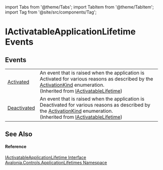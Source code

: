 import Tabs from '@theme/Tabs'; 
import TabItem from '@theme/TabItem'; 
import Tag from '@site/src/components/Tag'; 

# IActivatableApplicationLifetime Events




## Events
<table>
<tr>
<td><a href="E_Avalonia_Controls_ApplicationLifetimes_IActivatableLifetime_Activated">Activated</a></td>
<td>An event that is raised when the application is Activated for various reasons as described by the <a href="T_Avalonia_Controls_ApplicationLifetimes_ActivationKind">ActivationKind</a> enumeration.<br />(Inherited from <a href="T_Avalonia_Controls_ApplicationLifetimes_IActivatableLifetime">IActivatableLifetime</a>)</td>
</tr>
<tr>
<td><a href="E_Avalonia_Controls_ApplicationLifetimes_IActivatableLifetime_Deactivated">Deactivated</a></td>
<td>An event that is raised when the application is Deactivated for various reasons as described by the <a href="T_Avalonia_Controls_ApplicationLifetimes_ActivationKind">ActivationKind</a> enumeration.<br />(Inherited from <a href="T_Avalonia_Controls_ApplicationLifetimes_IActivatableLifetime">IActivatableLifetime</a>)</td>
</tr>
</table>

## See Also


#### Reference
<a href="T_Avalonia_Controls_ApplicationLifetimes_IActivatableApplicationLifetime">IActivatableApplicationLifetime Interface</a>  
<a href="N_Avalonia_Controls_ApplicationLifetimes">Avalonia.Controls.ApplicationLifetimes Namespace</a>  
